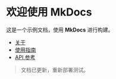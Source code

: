 # 欢迎使用 MkDocs

这是一个示例文档，使用 **MkDocs** 进行构建。

- [关于](about.md)
- [使用指南](guide.md)
- [API 参考](api.md)

> 文档已更新，重新部署测试。
